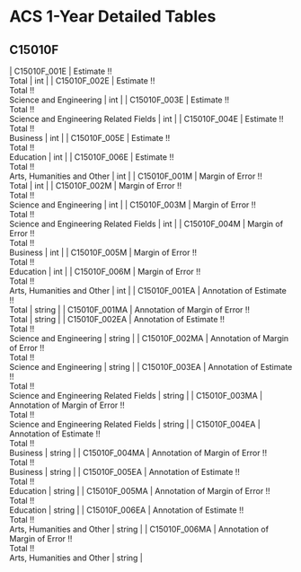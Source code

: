 # ACS 1-Year Detailed Tables

## C15010F

| C15010F_001E | Estimate !!<br>Total | int |
| C15010F_002E | Estimate !!<br>Total !!<br>Science and Engineering | int |
| C15010F_003E | Estimate !!<br>Total !!<br>Science and Engineering Related Fields | int |
| C15010F_004E | Estimate !!<br>Total !!<br>Business | int |
| C15010F_005E | Estimate !!<br>Total !!<br>Education | int |
| C15010F_006E | Estimate !!<br>Total !!<br>Arts, Humanities and Other | int |
| C15010F_001M | Margin of Error !!<br>Total | int |
| C15010F_002M | Margin of Error !!<br>Total !!<br>Science and Engineering | int |
| C15010F_003M | Margin of Error !!<br>Total !!<br>Science and Engineering Related Fields | int |
| C15010F_004M | Margin of Error !!<br>Total !!<br>Business | int |
| C15010F_005M | Margin of Error !!<br>Total !!<br>Education | int |
| C15010F_006M | Margin of Error !!<br>Total !!<br>Arts, Humanities and Other | int |
| C15010F_001EA | Annotation of Estimate !!<br>Total | string |
| C15010F_001MA | Annotation of Margin of Error !!<br>Total | string |
| C15010F_002EA | Annotation of Estimate !!<br>Total !!<br>Science and Engineering | string |
| C15010F_002MA | Annotation of Margin of Error !!<br>Total !!<br>Science and Engineering | string |
| C15010F_003EA | Annotation of Estimate !!<br>Total !!<br>Science and Engineering Related Fields | string |
| C15010F_003MA | Annotation of Margin of Error !!<br>Total !!<br>Science and Engineering Related Fields | string |
| C15010F_004EA | Annotation of Estimate !!<br>Total !!<br>Business | string |
| C15010F_004MA | Annotation of Margin of Error !!<br>Total !!<br>Business | string |
| C15010F_005EA | Annotation of Estimate !!<br>Total !!<br>Education | string |
| C15010F_005MA | Annotation of Margin of Error !!<br>Total !!<br>Education | string |
| C15010F_006EA | Annotation of Estimate !!<br>Total !!<br>Arts, Humanities and Other | string |
| C15010F_006MA | Annotation of Margin of Error !!<br>Total !!<br>Arts, Humanities and Other | string |

